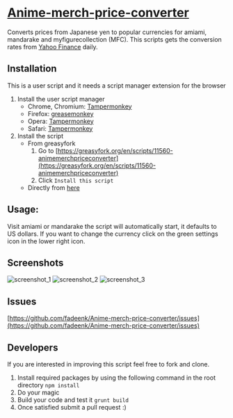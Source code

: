 # [Anime-merch-price-converter](https://github.com/fadeenk/Anime-merch-price-converter)
Converts prices from Japanese yen to popular currencies for amiami, mandarake and myfigurecollection (MFC). This scripts gets the conversion rates from [Yahoo Finance](https://finance.yahoo.com) daily.

## Installation
This is a user script and it needs a script manager extension for the browser

1. Install the user script manager
    * Chrome, Chromium: [Tampermonkey](https://chrome.google.com/webstore/detail/tampermonkey/dhdgffkkebhmkfjojejmpbldmpobfkfo)
    * Firefox: [greasemonkey](https://addons.mozilla.org/zh-TW/firefox/addon/greasemonkey/)
    * Opera: [Tampermonkey](https://addons.opera.com/zh-tw/extensions/details/tampermonkey-beta/?display=en)
    * Safari: [Tampermonkey](https://tampermonkey.net)
2. Install the script
	- From greasyfork
		1. Go to [https://greasyfork.org/en/scripts/11560-animemerchpriceconverter](https://greasyfork.org/en/scripts/11560-animemerchpriceconverter)
		2. Click `Install this script`
	- Directly from [here](https://github.com/fadeenk/Anime-merch-price-converter/raw/master/dist/AMPC.user.js)

## Usage:

Visit amiami or mandarake the script will automatically start, it defaults to US dollars. If you want to change the currency click on the green settings icon in the lower right icon.

## Screenshots

![screenshot_1](http://i.imgur.com/SETTxux.png)
![screenshot_2](http://i.imgur.com/HEm2RaY.jpg)
![screenshot_3](http://i.imgur.com/VjTkEDh.png)

## Issues

[https://github.com/fadeenk/Anime-merch-price-converter/issues](https://github.com/fadeenk/Anime-merch-price-converter/issues)

## Developers
If you are interested in improving this script feel free to fork and clone.

1. Install required packages by using the following command in the root directory  `npm install`
2. Do your magic
3. Build your code and test it `grunt build`
4. Once satisfied submit a pull request :)
